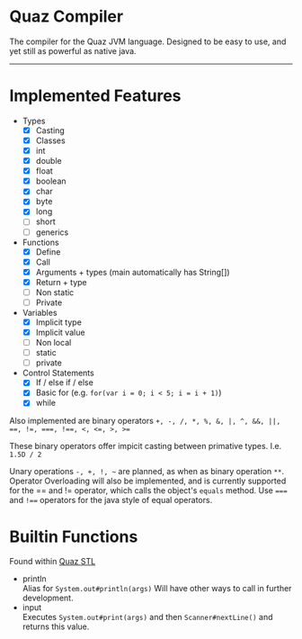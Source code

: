 # Quaz Compiler
The compiler for the Quaz JVM language.
Designed to be easy to use, and yet still as powerful as native java.

---

# Implemented Features

- Types
  - [x] Casting
  - [x] Classes
  - [x] int
  - [x] double
  - [x] float
  - [x] boolean
  - [x] char
  - [x] byte
  - [x] long
  - [ ] short
  - [ ] generics
- Functions
  - [x] Define
  - [x] Call
  - [x] Arguments + types (main automatically has String[])
  - [x] Return + type
  - [ ] Non static
  - [ ] Private
- Variables
  - [x] Implicit type
  - [x] Implicit value
  - [ ] Non local
  - [ ] static
  - [ ] private
- Control Statements
  - [x] If / else if / else
  - [x] Basic for (e.g. `for(var i = 0; i < 5; i = i + 1)`)
  - [x] while
  
Also implemented are binary operators `+, -, /, *, %, &, |, ^, &&, ||, ==, !=, ===, !==, <, <=, >, >=`

These binary operators offer impicit casting between primative types. I.e. `1.5D / 2`

Unary operations `-, +, !, ~` are planned, as when as binary operation `**`.
Operator Overloading will also be implemented, and is currently supported for the == and != operator, which calls the object's `equals` method. Use `===` and `!==` operators for the java style of equal operators.

# Builtin Functions
Found within [Quaz STL](https://github.com/QcO-dev/quaz-stl)
- println  
  Alias for `System.out#println(args)` Will have other ways to call in further development.
- input  
  Executes `System.out#print(args)` and then `Scanner#nextLine()` and returns this value.
